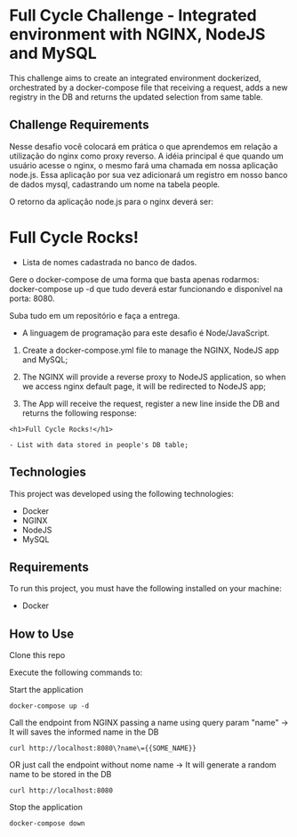 <h1>Full Cycle Challenge - Integrated environment with NGINX, NodeJS and MySQL</h1>
This challenge aims to create an integrated environment dockerized, orchestrated by a docker-compose file that receiving a request, adds a new registry in the DB and returns the updated selection from same table.

<h2>Challenge Requirements</h2>
Nesse desafio você colocará em prática o que aprendemos em relação a utilização do nginx como proxy reverso. A idéia principal é que quando um usuário acesse o nginx, o mesmo fará uma chamada em nossa aplicação node.js. Essa aplicação por sua vez adicionará um registro em nosso banco de dados mysql, cadastrando um nome na tabela people.

O retorno da aplicação node.js para o nginx deverá ser:

<h1>Full Cycle Rocks!</h1>

- Lista de nomes cadastrada no banco de dados.

Gere o docker-compose de uma forma que basta apenas rodarmos: docker-compose up -d que tudo deverá estar funcionando e disponível na porta: 8080.

Suba tudo em um repositório e faça a entrega.

* A linguagem de programação para este desafio é Node/JavaScript.

1. Create a docker-compose.yml file to manage the NGINX, NodeJS app and MySQL;

2. The NGINX will provide a reverse proxy to NodeJS application, so when we access nginx default page, it will be redirected to NodeJS app;

3. The App will receive the request, register a new line inside the DB and returns the following response:

```
<h1>Full Cycle Rocks!</h1>

- List with data stored in people's DB table;
```

<h2>Technologies</h2>

This project was developed using the following technologies:

- Docker
- NGINX
- NodeJS
- MySQL

<h2>Requirements</h2>

To run this project, you must have the following installed on your machine:

- Docker

<h2>How to Use</h2>

Clone this repo

Execute the following commands to:

Start the application
```
docker-compose up -d
```

Call the endpoint from NGINX passing a name using query param "name" -> It will saves the informed name in the DB
```
curl http://localhost:8080\?name\={{SOME_NAME}}
```

OR just call the endpoint without nome name -> It will generate a random name to be stored in the DB
```
curl http://localhost:8080
```

Stop the application
```
docker-compose down
```
